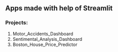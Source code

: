 ## Apps made with help of Streamlit
### Projects:
1) Motor_Accidents_Dashboard
2) Sentimental_Analysis_Dashboard
3) Boston_House_Price_Predictor
